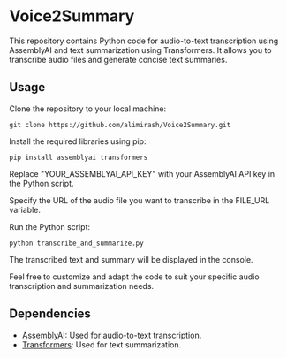 # Voice2Summary

This repository contains Python code for audio-to-text transcription using AssemblyAI and text summarization using Transformers. It allows you to transcribe audio files and generate concise text summaries.

## Usage
Clone the repository to your local machine:

   ``` 
   git clone https://github.com/alimirash/Voice2Summary.git
   ```

Install the required libraries using pip:
``` 
pip install assemblyai transformers
```
Replace "YOUR_ASSEMBLYAI_API_KEY" with your AssemblyAI API key in the Python script.

Specify the URL of the audio file you want to transcribe in the FILE_URL variable.

Run the Python script:
```
python transcribe_and_summarize.py
```
The transcribed text and summary will be displayed in the console.

Feel free to customize and adapt the code to suit your specific audio transcription and summarization needs.

## Dependencies

- [AssemblyAI](https://www.assemblyai.com/): Used for audio-to-text transcription.
- [Transformers](https://huggingface.co/transformers/): Used for text summarization.


